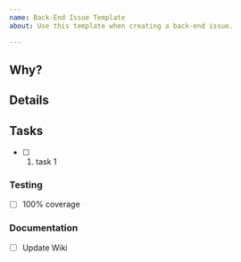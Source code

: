 ```yaml
---
name: Back-End Issue Template
about: Use this template when creating a back-end issue.

---
```


## Why?

## Details


## Tasks
 - [ ] 1) task 1

### Testing
- [ ] 100% coverage

### Documentation
- [ ] Update Wiki
